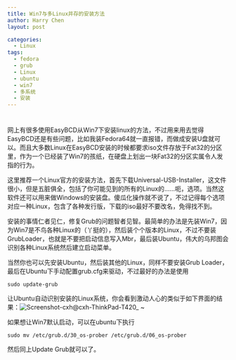 ```yaml
---
title: Win7与多Linux并存的安装方法
author: Harry Chen
layout: post

categories:
  - Linux
tags:
  - fedora
  - grub
  - Linux
  - ubuntu
  - win7
  - 多系统
  - 安装
---
```

# 

  网上有很多使用EasyBCD从Win7下安装linux的方法，不过用来用去觉得EasyBCD还是有些问题，比如我装Fedora64就一直报错，而做成安装U盘就可以。而且大多数Linux在EasyBCD安装的时候都要求iso文件存放于Fat32的分区里，作为一个已经装了Win7的孩纸，在硬盘上划出一块Fat32的分区实属令人发指的行为。

  这里推荐一个Linux官方的安装方法，首先下载Universal-USB-Installer，这文件很小，但是五脏俱全，包括了你可能见到的所有的Linux的……呃，选项。当然这软件还可以用来做Windows的安装盘。傻瓜化操作就不说了，不过记得每个选项对应一种Linux，包含了各种发行版，下载的iso最好不要改名，免得找不到。

  安装的事情仁者见仁，修复Grub的问题智者见智。最简单的办法是先装Win7，因为Win7是不鸟各种Linux的（丫挺的），然后装个个版本的Linux，不过不要装GrubLoader，也就是不要把启动信息写入Mbr，最后装Ubuntu，伟大的乌邦图会识别各种Linux系统然后建立启动菜单。

  当然你也可以先安装Ubuntu，然后装其他的Linux，同样不要安装Grub Loader，最后在Ubuntu下手动配置grub.cfg来驱动，不过最好的办法是使用


    sudo update-grub

  让Ubuntu自动识别安装的Linux系统，你会看到激动人心的类似于如下界面的结果：![Screenshot-cxh@cxh-ThinkPad-T420_ ~][1]

  如果想让Win7默认启动，可以在ubuntu下执行


    sudo mv /etc/grub.d/30_os-prober /etc/grub.d/06_os-prober

  然后同上Update Grub就可以了。

   [1]: http://www.roybit.com/wp-content/uploads/2011/09/ScreenshotcxhcxhThinkPadT420__thumb.png (Screenshot-cxh@cxh-ThinkPad-T420_ ~)
